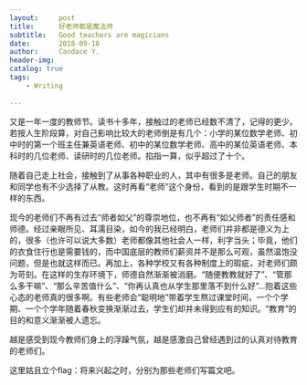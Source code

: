 ```yaml
---
layout:     post
title:      好老师都是魔法师 
subtitle:   Good teachers are magicians
date:       2018-09-10
author:     Candace Y.
header-img: 
catalog: true
tags:
    - Writing   
    
---
```


又是一年一度的教师节。读书十多年，接触过的老师已经数不清了，记得的更少。若按人生阶段算，对自己影响比较大的老师倒是有几个：小学的某位数学老师、初中时的第一个班主任兼英语老师、初中的某位数学老师、高中的某位英语老师、本科时的几位老师、读研时的几位老师。掐指一算，似乎超过了十个。

随着自己走上社会，接触到了从事各种职业的人，其中有很多是老师。自己的朋友和同学也有不少选择了从教。这时再看“老师”这个身份，看到的是跟学生时期不一样的东西。

现今的老师们不再有过去“师者如父”的尊崇地位，也不再有“如父师者”的责任感和师德。经过亲眼所见、耳濡目染，如今的我已经明白，老师们并非都是德义为上的，很多（也许可以说大多数）老师都像其他社会人一样，利字当头；毕竟，他们的衣食住行也是需要钱的，而中国底层的教师们薪资并不是那么可观，虽然温饱没问题，但是也就这样而已。再加上，各种学校又有各种制度上的瑕疵，对老师们颇为苛刻。在这样的生存环境下，师德自然渐渐被消磨。“随便教教就好了”、“管那么多干嘛”、“那么辛苦值什么”、“你再认真也从学生那里落不到什么好”...抱着这些心态的老师真的很多啊。有些老师会“聪明地”带着学生熬过课堂时间，一个个学期、一个个学年随着春秋变换渐渐过去，学生们却并未得到应有的知识。“教育”的目的和意义渐渐被人遗忘。

越是感受到现今教师们身上的浮躁气氛，越是感激自己曾经遇到过的认真对待教育的老师们。

这里姑且立个flag：将来兴起之时，分别为那些老师们写篇文吧。
